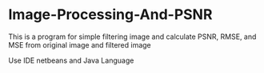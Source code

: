 # Image-Processing-And-PSNR
This is a program for simple filtering image and calculate PSNR, RMSE, and MSE from original image and filtered image

Use IDE netbeans and Java Language
